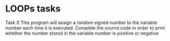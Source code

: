 # LOOPs tasks 
Task 0
This program will assign a random signed number to the variable number each time it is executed. Complete the source code in order to print whether the number stored in the variable number is positive or negative
